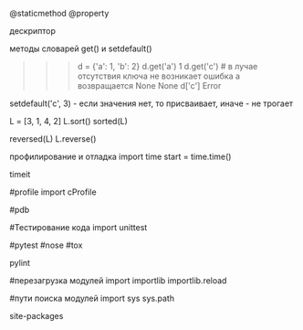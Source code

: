 @staticmethod
@property

дескриптор

методы словарей get() и setdefault()

>>> d = {'a': 1, 'b': 2}
>>> d.get('a')
1
>>> d.get('c') # в лучае отсутствия ключа не возникает ошибка а возвращается None
None
>>> d['c']
Error

setdefault('c', 3) - если значения нет, то присваивает, иначе - не трогает


L = [3, 1, 4, 2]
L.sort()
sorted(L)

reversed(L)
L.reverse()


профилирование и отладка
import time
start = time.time()

timeit

#profile
import cProfile

#pdb

#Тестирование кода
import unittest

#pytest
#nose
#tox

pylint

#перезагрузка модулей
import importlib
importlib.reload

#пути поиска модулей
import sys
sys.path

site-packages

